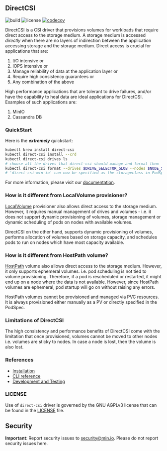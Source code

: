DirectCSI
----------

![build](https://github.com/minio/direct-csi/workflows/Go/badge.svg) ![license](https://img.shields.io/badge/license-AGPL%20V3-blue) [![codecov](https://codecov.io/gh/minio/direct-csi/branch/master/graph/badge.svg?token=NV0686IUUI)](https://codecov.io/gh/minio/direct-csi)

DirectCSI is a CSI driver that provisions volumes for workloads that require direct access to the storage medium. A storage medium is accessed _directly_ when there are no layers of indirection between the application accessing storage and the storage medium. Direct access is crucial for applications that are:

 1. I/O intensive or
 2. IOPS intensive or
 3. Manage reliability of data at the application layer or
 4. Require high consistency guarantees or
 5. Any combination of the above

High performance applications that are tolerant to drive failures, and/or have the capability to heal data are ideal applications for DirectCSI. Examples of such applications are:

 1. MinIO
 2. Cassandra DB

### QuickStart

Here is the ***extremely*** quickstart:

```sh
kubectl krew install direct-csi
kubectl direct-csi install --crd
kubectl direct-csi drives ls
# choose all the drives that direct-csi should manage and format them
kubectl direct-csi format --drives $DRIVE_SELECTOR_GLOB --nodes $NODE_SELECTOR_GLOB
# 'direct-csi-min-io' can now be specified as the storageclass in PodSpec.VolumeClaimTemplates
```

For more information, please visit our [documentation](./docs/index.md).

### How is it different from LocalVolume provisioner?

[LocalVolume](https://kubernetes.io/blog/2019/04/04/kubernetes-1.14-local-persistent-volumes-ga/) provisioner also allows direct access to the storage medium. However, it requires manual management of drives and volumes - i.e. it does not support dynamic provisioning of volumes, storage management or dynamic scheduling of pods on nodes with available volumes. 

DirectCSI on the other hand, supports dynamic provisioning of volumes, performs allocation of volumes based on storage capacity, and schedules pods to run on nodes which have most capacity available. 

### How is it different from HostPath volume?

[HostPath](https://kubernetes.io/docs/concepts/storage/volumes/#hostpath) volume also allows direct access to the storage medium. However, it only supports ephemeral volumes. i.e. pod scheduling is not tied to volume provisioning. Therefore, if a pod is rescheduled or restarted, it might end up on a node where the data is not available. However, since HostPath volumes are ephemeral, pod startup will go on without raising any errors.

HostPath volumes cannot be provisioned and managed via PVC resources. It is always provisioned either manually as a PV or directly specified in the PodSpec. 


### Limitations of DirectCSI

The high consistency and performance benefits of DirectCSI come with the limitation that once provisioned, volumes cannot be moved to other nodes i.e. volumes are sticky to nodes. In case a node is lost, then the volume is also lost. 


### References

 - [Installation](./docs/installation.md)
 - [CLI reference](./docs/cli.md)
 - [Development and Testing](./docs/development-and-testing.md)
<!-- - [Usage Guide](./docs/usage-guide.md) -->
<!-- - [Troubleshooting](./docs/troubleshooting.md) -->

### LICENSE

Use of `direct-csi` driver is governed by the GNU AGPLv3 license that can be found in the [LICENSE](./LICENSE) file.

Security
---------

**Important**: Report security issues to security@min.io. Please do not report security issues here.
